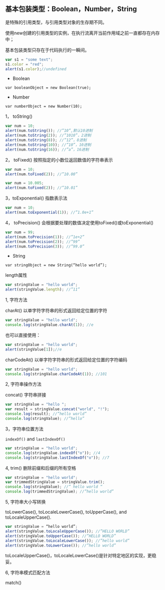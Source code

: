 ## 基本包装类型：Boolean，Number，String
是特殊的引用类型，与引用类型对象的生存期不同。     

使用new创建的引用类型的实例，在执行流离开当前作用域之前一直都存在内存中；   

基本包装类型只存在于代码执行的一瞬间。

```javascript
var s1 = "some text";
s1.color = "red";
alert(s1.color);//undefined
```

* Boolean  

`var booleanObject = new Boolean(true);`

* Number   

`var numberObject = new Number(10);`

1， toString()    

```javascript
var num = 10;
alert(num.toString()); //”10”,默认10进制
alert(num.toString(2)); //”1010”，2进制
alert(num.toString(8)); //”12”，8进制
alert(num.toString(10)); //”10”，10进制
alert(num.toString(16)); //”a”，16进制
```
2， toFixed() 按照指定的小数位返回数值的字符串表示

```javascript
var num = 10;
alert(num.toFixed(2)); //”10.00”
```    

```javascript
var num = 10.005;
alert(num.toFixed(2)); //”10.01”
```
3，toExponential() 指数表示法   
 
```javascript
var num = 10;
alert(num.toExponential(1)); //”1.0e+1”
```

4， toPrecision() 会根据要处理的数值决定使用toFixed()或toExponential()

```javascript
var num = 99;
alert(num.toPrecision(1)); //”1e+2”
alert(num.toPrecision(2)); //”99”
alert(num.toPrecision(3)); //”99.0”
```  
* String
 
`var stringObject = new String(“hello world”);`   
 
length属性 

```javascript
var stringValue = "hello world";
alert(stringValue.length); //”11”
```   

1, 字符方法  

charAt() 以单字符字符串的形式返回给定位置的字符   
```javascript
var stringValue = "hello world";
console.log(stringValue.charAt(1)); //e
```       

也可以直接使用：   

```javascript
var stringValue = "hello world";
alert(stringValue[1]);//e
```

charCodeAt() 以单字符字符串的形式返回给定位置的字符编码    

```javascript
var stringValue = "hello world";
console.log(stringValue.charCodeAt(1)); //101
```  

2, 字符串操作方法 

concat() 字符串拼接 
```javascript
var stringValue = "hello ";
var result = stringValue.concat("world", "!");
console.log(result); //”hello world”
console.log(stringValue); //”hello”
```
 3，字符串位置方法 
 
 `indexOf()` and `lastIndexOf()`

```javascript
var stringValue = "hello world";
console.log(stringValue.indexOf("o")); //4
console.log(stringValue.lastIndexOf("o")); //7
```  

4, trim() 删除前缀和后缀的所有空格  
 
 ```javascript
var stringValue = "hello world";
var trimmedStringValue = stringValue.trim();
console.log(stringValue); //” hello world “
console.log(trimmedStringValue); //”hello world” 
```

5,  字符串大小写转换    

toLowerCase(), toLocaleLowerCase(), toUpperCase(), and toLocaleUpperCase().    

 ```javascript
var stringValue = “hello world”;
alert(stringValue.toLocaleUpperCase()); //”HELLO WORLD”
alert(stringValue.toUpperCase()); //”HELLO WORLD”
alert(stringValue.toLocaleLowerCase()); //”hello world”
alert(stringValue.toLowerCase()); //”hello world”
```

toLocaleUpperCase()，toLocaleLowerCase()是针对特定地区的实现，更稳妥。   

6,  字符串模式匹配方法   

match() 
